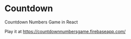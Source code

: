 # Countdown
Countdown Numbers Game in React

Play it at https://countdownnumbersgame.firebaseapp.com/
